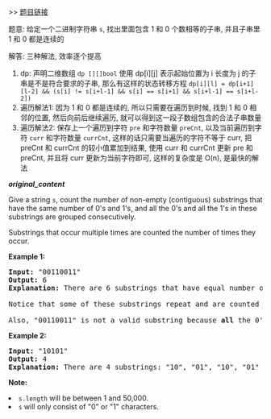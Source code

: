 \>\> [题目链接](https://leetcode.com/explore/featured/card/april-leetcoding-challenge-2021/596/week-4-april-22nd-april-28th/3718/)

题意: 给定一个二进制字符串 `s`, 找出里面包含 1 和 0 个数相等的子串, 并且子串里 1 和 0 都是连续的

解答: 三种解法, 效率逐个提高

1. dp: 声明二维数组 `dp [][]bool` 使用 dp[i][j] 表示起始位置为 i 长度为 j 的子串是不是符合要求的子串, 那么有这样的状态转移方程 `dp[i][l] = dp[i+1][l-2] && (s[i] != s[i+l-1] && s[i] == s[i+1] && s[i+l-1] == s[i+l-2])`
2. 遍历解法1: 因为 1 和 0 都是连续的, 所以只需要在遍历到时候, 找到 1 和 0 相邻的位置, 然后向前后继续遍历, 就可以得到这一段子数组包含的合法子串数量
3. 遍历解法2: 保存上一个遍历到字符 `pre` 和字符数量 `preCnt`, 以及当前遍历到字符 `curr` 和字符数量 `currCnt`, 这样的话只需要当遍历的字符不等于 curr, 把 preCnt 和 currCnt 的较小值累加到结果, 使用 curr 和 currCnt 更新 pre 和 preCnt, 并且将 curr 更新为当前字符即可, 这样的复杂度是 O(n), 是最快的解法

***original_content***

<p>Give a string <code>s</code>, count the number of non-empty (contiguous) substrings that have the same number of 0's and 1's, and all the 0's and all the 1's in these substrings are grouped consecutively. 
</p>
<p>Substrings that occur multiple times are counted the number of times they occur.</p>

<p><b>Example 1:</b><br />
<pre>
<b>Input:</b> "00110011"
<b>Output:</b> 6
<b>Explanation:</b> There are 6 substrings that have equal number of consecutive 1's and 0's: "0011", "01", "1100", "10", "0011", and "01".
<br>Notice that some of these substrings repeat and are counted the number of times they occur.
<br>Also, "00110011" is not a valid substring because <b>all</b> the 0's (and 1's) are not grouped together.
</pre>
</p>

<p><b>Example 2:</b><br />
<pre>
<b>Input:</b> "10101"
<b>Output:</b> 4
<b>Explanation:</b> There are 4 substrings: "10", "01", "10", "01" that have equal number of consecutive 1's and 0's.
</pre>
</p>

<p><b>Note:</b>
<li><code>s.length</code> will be between 1 and 50,000.</li>
<li><code>s</code> will only consist of "0" or "1" characters.</li>
</p>
